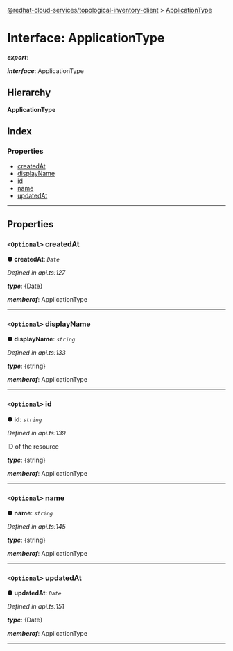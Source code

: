 [@redhat-cloud-services/topological-inventory-client](../README.md) > [ApplicationType](../interfaces/applicationtype.md)

# Interface: ApplicationType

*__export__*: 

*__interface__*: ApplicationType

## Hierarchy

**ApplicationType**

## Index

### Properties

* [createdAt](applicationtype.md#createdat)
* [displayName](applicationtype.md#displayname)
* [id](applicationtype.md#id)
* [name](applicationtype.md#name)
* [updatedAt](applicationtype.md#updatedat)

---

## Properties

<a id="createdat"></a>

### `<Optional>` createdAt

**● createdAt**: *`Date`*

*Defined in api.ts:127*

*__type__*: {Date}

*__memberof__*: ApplicationType

___
<a id="displayname"></a>

### `<Optional>` displayName

**● displayName**: *`string`*

*Defined in api.ts:133*

*__type__*: {string}

*__memberof__*: ApplicationType

___
<a id="id"></a>

### `<Optional>` id

**● id**: *`string`*

*Defined in api.ts:139*

ID of the resource

*__type__*: {string}

*__memberof__*: ApplicationType

___
<a id="name"></a>

### `<Optional>` name

**● name**: *`string`*

*Defined in api.ts:145*

*__type__*: {string}

*__memberof__*: ApplicationType

___
<a id="updatedat"></a>

### `<Optional>` updatedAt

**● updatedAt**: *`Date`*

*Defined in api.ts:151*

*__type__*: {Date}

*__memberof__*: ApplicationType

___

